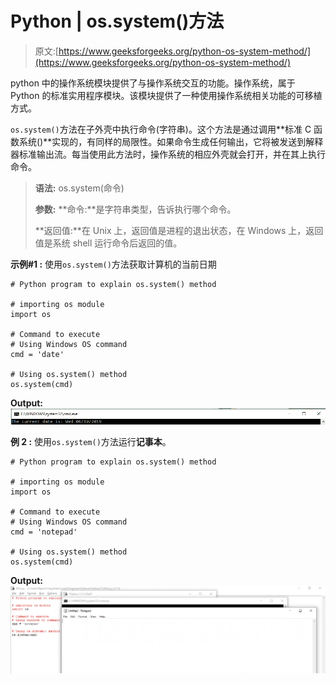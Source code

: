 # Python | os.system()方法

> 原文:[https://www.geeksforgeeks.org/python-os-system-method/](https://www.geeksforgeeks.org/python-os-system-method/)

python 中的操作系统模块提供了与操作系统交互的功能。操作系统，属于 Python 的标准实用程序模块。该模块提供了一种使用操作系统相关功能的可移植方式。

`os.system()`方法在子外壳中执行命令(字符串)。这个方法是通过调用**标准 C 函数系统()**实现的，有同样的局限性。如果命令生成任何输出，它将被发送到解释器标准输出流。每当使用此方法时，操作系统的相应外壳就会打开，并在其上执行命令。

> **语法:** os.system(命令)
> 
> **参数:**
> **命令:**是字符串类型，告诉执行哪个命令。
> 
> **返回值:**在 Unix 上，返回值是进程的退出状态，在 Windows 上，返回值是系统 shell 运行命令后返回的值。

**示例#1 :**
使用`os.system()`方法获取计算机的当前日期

```
# Python program to explain os.system() method 

# importing os module 
import os 

# Command to execute
# Using Windows OS command
cmd = 'date'

# Using os.system() method
os.system(cmd)
```

**Output:**![](img/4a47ecf6b35610ca67112ba8c25df356.png)

**例 2 :**
使用`os.system()`方法运行**记事本**。

```
# Python program to explain os.system() method 

# importing os module 
import os 

# Command to execute
# Using Windows OS command
cmd = 'notepad'

# Using os.system() method
os.system(cmd)
```

**Output:**![](img/f9a989993515938ba1eaf570c68211d6.png)
